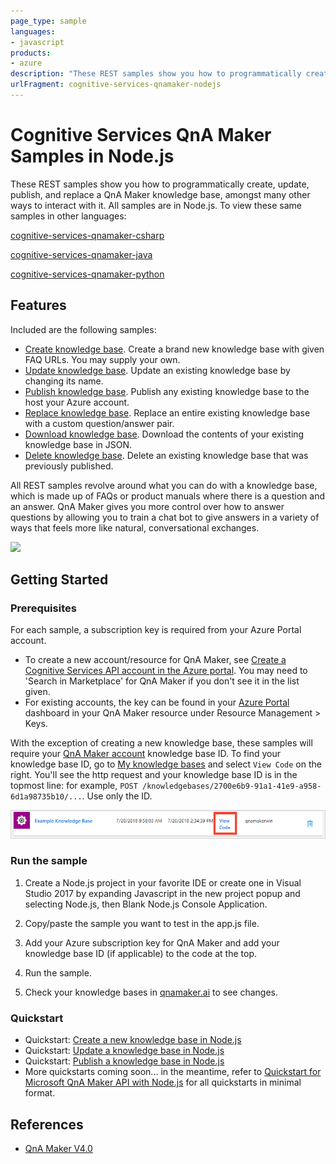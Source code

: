 ```yaml
---
page_type: sample
languages:
- javascript
products:
- azure
description: "These REST samples show you how to programmatically create,"
urlFragment: cognitive-services-qnamaker-nodejs
---
```


# Cognitive Services QnA Maker Samples in Node.js

These REST samples show you how to programmatically create, update, publish, and replace a QnA Maker knowledge base, amongst many other ways to interact with it. All samples are in Node.js. To view these same samples in other languages:

[cognitive-services-qnamaker-csharp](https://github.com/Azure-Samples/cognitive-services-qnamaker-csharp)

[cognitive-services-qnamaker-java](https://github.com/Azure-Samples/cognitive-services-qnamaker-java)

[cognitive-services-qnamaker-python](https://github.com/Azure-Samples/cognitive-services-qnamaker-python)

## Features

Included are the following samples:

* [Create knowledge base](documentation-samples/quickstarts/create-knowledge-base/create-new-knowledge-base.js). Create a brand new knowledge base with given FAQ URLs. You may supply your own.
* [Update knowledge base](documentation-samples/quickstarts/update-knowledge-base/update-knowledge-base.js). Update an existing knowledge base by changing its name.
* [Publish knowledge base](documentation-samples/quickstarts/publish-knowledge-base/publish-knowledge-base.js). Publish any existing knowledge base to the host your Azure account.
* [Replace knowledge base](replace-knowledge-base.js). Replace an entire existing knowledge base with a custom question/answer pair.
* [Download knowledge base](download-knowledge-base.js). Download the contents of your existing knowledge base in JSON.
* [Delete knowledge base](delete-knowledge-base.js). Delete an existing knowledge base that was previously published.

All REST samples revolve around what you can do with a knowledge base, which is made up of FAQs or product manuals where there is a question and an answer. QnA Maker gives you more control over how to answer questions by allowing you to train a chat bot to give answers in a variety of ways that feels more like natural, conversational exchanges.

<img src="https://docs.microsoft.com/en-us/azure/cognitive-services/qnamaker/media/botFrameworkArch.png" width="700">

## Getting Started

### Prerequisites

For each sample, a subscription key is required from your Azure Portal account. 
* To create a new account/resource for QnA Maker, see [Create a Cognitive Services API account in the Azure portal](https://docs.microsoft.com/en-us/azure/cognitive-services/cognitive-services-apis-create-account). You may need to 'Search in Marketplace' for QnA Maker if you don't see it in the list given.  
* For existing accounts, the key can be found in your [Azure Portal](https://ms.portal.azure.com/) dashboard in your QnA Maker resource under Resource Management > Keys. 

With the exception of creating a new knowledge base, these samples will require your [QnA Maker account](https://www.qnamaker.ai/Home/MyServices) knowledge base ID. To find your knowledge base ID, go to [My knowledge bases](https://www.qnamaker.ai/Home/MyServices) and select `View Code` on the right. You'll see the http request and your knowledge base ID is in the topmost line: for example, `POST /knowledgebases/2700e6b9-91a1-41e9-a958-6d1a98735b10/...`. Use only the ID.

<img src="find-kb-id.png">

### Run the sample

1. Create a Node.js project in your favorite IDE or create one in Visual Studio 2017 by expanding Javascript in the new project popup and selecting Node.js, then Blank Node.js Console Application.

1. Copy/paste the sample you want to test in the app.js file.

1. Add your Azure subscription key for QnA Maker and add your knowledge base ID (if applicable) to the code at the top.

1. Run the sample.

1. Check your knowledge bases in [qnamaker.ai](https://www.qnamaker.ai/Home/MyServices) to see changes.

### Quickstart

* Quickstart: [Create a new knowledge base in Node.js](documentation-samples/quickstarts/create-knowledge-base/create-new-knowledge-base.js)
* Quickstart: [Update a knowledge base in Node.js](documentation-samples/quickstarts/update-knowledge-base/update-knowledge-base.js)
* Quickstart: [Publish a knowledge base in Node.js](documentation-samples/quickstarts/publish-knowledge-base/publish-knowledge-base.js)
* More quickstarts coming soon... in the meantime, refer to [Quickstart for Microsoft QnA Maker API with Node.js](https://docs.microsoft.com/en-us/azure/cognitive-services/qnamaker/quickstarts/nodejs) for all quickstarts in minimal format.

## References

* [QnA Maker V4.0](https://westus.dev.cognitive.microsoft.com/docs/services/5a93fcf85b4ccd136866eb37/operations/5ac266295b4ccd1554da75ff)
